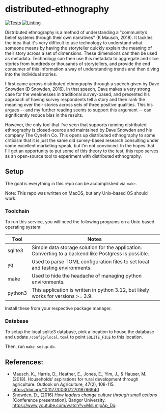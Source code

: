 # distributed-ethnography

[![Tests](https://github.com/epwr/distributed-ethnography/actions/workflows/testing.yml/badge.svg)](https://github.com/epwr/distributed-ethnography/actions/workflows/testing.yml)
[![Linting](https://github.com/epwr/distributed-ethnography/actions/workflows/linting.yml/badge.svg)](https://github.com/epwr/distributed-ethnography/actions/workflows/testinglintingh.yml)

Distributed ethnography is a method of understanding a "community’s belief systems through their own narratives" (K Mausch, 2018). It tackles the idea 
that it's very difficult to use technology to understand what someone means by having the storyteller quickly explain the meaning of their story across
a set of dimensions. These dimensions can then be used as metadata. Technology can then use this metadata to aggregate and slice stories from hundreds 
or thousands of storytellers, and provide the end consumer of this information a way of understanding trends and then diving into the individual stories.

I first came across distributed ethnography through a speech given by Dave Snowden (D Snowden, 2016). In that speech, Dave makes a very strong case
for the weaknesses in traditional survey-based, and presented his approach of having survey respondents tell a story and then rank the meaning over 
their stories across sets of three positive qualities. This his argues -- and my further reading seems to support this argument -- can significantly 
reduce bias in the results.

However, the only tool that I've seen that supports running distributed ethnography is closed-source and maintained by Dave Snowden and his company 
The Cynefin Co. This opens up distributed ethnography to some criticism that it is just the same old survey-based research consulting under some excellent 
marketing-speak, but I'm not convinced. In the hopes that I'll get an opportunity to put some of this theory to the test, this repo serves as an open-source
tool to experiment with distributed ethnography.

## Setup

The goal is everything in this repo can be accomplished via `make`.

Note: This repo was written on MacOS, but any Unix-based OS should work. 

### Toolchain

To run this service, you will need the following programs on a Unix-based operating system:

| Tool    | Notes                                                                                                 |
|---------|-------------------------------------------------------------------------------------------------------|
| sqlite3 | Simple data storage solution for the application. Converting to a backend like Postgress is possible. |
| yq      | Used to parse TOML configuration files to set local and testing environments.                         |
| make    | Used to hide the headache of managing python environments.                                            |
| python3 | This application is written in python 3.12, but likely works for versions >= 3.9.                     |

Install these from your respective package manager.

### Database

To setup the local sqlite3 database, pick a location to house the database and update `/config/local.toml` to point `SQLITE_FILE` to this location.

Then, run `make setup-db`.

## References:

- Mausch, K., Harris, D., Heather, E., Jones, E., Yim, J., & Hauser, M. (2018). Households’ aspirations for rural development through agriculture. Outlook on Agriculture, 47(2), 108-115. https://doi.org/10.1177/0030727018766940
- Snowden, D., (2016) _How leaders change culture through small actions_ [Conference presentation]. Bangor University. https://www.youtube.com/watch?v=MsLmjoAp_Dg
